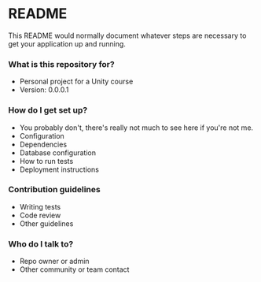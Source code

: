 # README #

This README would normally document whatever steps are necessary to get your application up and running.

### What is this repository for? ###

* Personal project for a Unity course
* Version: 0.0.0.1

### How do I get set up? ###

* You probably don't, there's really not much to see here if you're not me.
* Configuration
* Dependencies
* Database configuration
* How to run tests
* Deployment instructions

### Contribution guidelines ###

* Writing tests
* Code review
* Other guidelines

### Who do I talk to? ###

* Repo owner or admin
* Other community or team contact